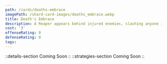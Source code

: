 ```yaml
---
path: /cards/deaths-embrace
imagePath: /shard-card-images/deaths_embrace.webp
title: Death's Embrace
description: A Reaper appears behind injured enemies, slashing anyone in range.
cost: '3'
offenseRating: 0
defenseRating: 0
tags:
---
```

::details-section
Coming Soon
::
::strategies-section
Coming Soon
::